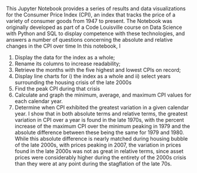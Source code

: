 
This Jupyter Notebook provides a series of results and data visualizations for the Consumer Price Index (CPI), an index that tracks the price of a variety of consumer goods from 1947 to present. The Notebook was originally developed as part of a Code Louisville course on Data Science with Python and SQL to display competence with these technologies, and answers a number of questions concerning the absolute and relative changes in the CPI over time In this notebook, I 
1) Display the data for the index as a whole;
2) Rename its columns to increase readability;
3) Retrieve the months with the five highest and lowest CPIs on record;
4) Display line charts for i) the index as a whole and ii) select years surrounding the housing crisis of the late 2000s
5) Find the peak CPI during that crisis
6) Calculate and graph the minimum, average, and maximum CPI values for each calendar year.
7) Determine when CPI exhibited the greatest variation in a given calendar year. I show that in both absolute terms and relative terms, the greatest variation in CPI over a year is found in the late 1970s, with the percent increase of the maximum CPI over the minimum peaking in 1979 and the absolute difference between these being the same for 1979 and 1980. While this absolute difference is nearly matched during housing bubble of the late 2000s, with prices peaking in 2007, the variation in prices found in the late 2000s was not as great in relative terms, since asset prices were considerably higher during the entirety of the 2000s crisis than they were at any point during the stagflation of the late 70s.
